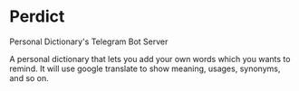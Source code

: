 # Perdict
Personal Dictionary's Telegram Bot Server

A personal dictionary that lets you add your own words which you wants to remind.
It will use google translate to show meaning, usages, synonyms, and so on.
